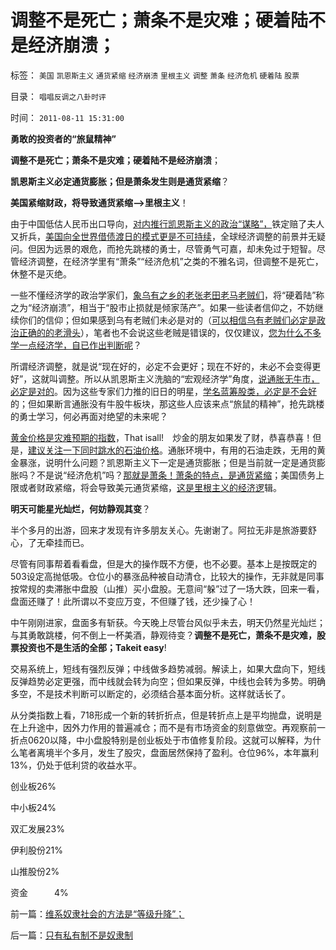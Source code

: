 # 调整不是死亡；萧条不是灾难；硬着陆不是经济崩溃；

标签： `美国` `凯恩斯主义` `通货紧缩` `经济崩溃` `里根主义` `调整` `萧条` `经济危机` `硬着陆` `股票` 

目录： `唱唱反调之八卦时评`

时间： `2011-08-11 15:31:00`

**勇敢的投资者的“旅鼠精神”**

**调整不是死亡；萧条不是灾难；硬着陆不是经济崩溃**；

**凯恩斯主义必定通货膨胀；但是萧条发生则是通货紧缩**？

**美国紧缩财政，将导致通货紧缩——>里根主义**！

由于中国低估人民币出口导向，[对内推行凯恩斯主义的政治“谋略”，](../../../2009/9/20/埋葬凯恩斯主义专题文章集.md)铁定赔了夫人又折兵，[美国向全世界借债渡日的模式更是不可持续](../../../2011/1/20/富美国买生活品，穷中国买奢侈品.md)，全球经济调整的前景并无疑问。但因为远景的艰危，而抢先跳楼的勇士，尽管勇气可嘉，却未免过于短智。尽管经济调整，在经济学里有“萧条”“经济危机”之类的不雅名词，但调整不是死亡，休整不是灭绝。

一些不懂经济学的政治学家们，[象乌有之乡的老张老田老马老贼们](http://darthvad.blog.sohu.com/132102538.html)，将“硬着陆”称之为“经济崩溃”，相当于“股市止损就是倾家荡产”。如果一些读者信仰之，不妨继续你们的信仰；但如果感到乌有老贼们未必是对的（[可以相信乌有老贼们必定是政治正确的的老滑头](../../../2011/2/17/传统等级社会知识分子劣根性.md)），笔者也不会说这些老贼是错误的，仅仅建议，[您为什么不多学一点经济学，自已作出判断呢](../../../2011/6/30/学点经济学不能帮你发大财.md)？

所谓经济调整，就是说“现在好的，必定不会更好；现在不好的，未必不会变得更好”，这就叫调整。所以从凯恩斯主义洗脑的“宏观经济学”角度，[说通胀无牛市，必定是对的](../../../2010/11/12/凭什么说“通胀无牛市”？.md)。因为这些专家们力推的旧日的明星，[学名蓝筹股类，必定是不会好](../../../2009/12/3/经济危机蓝筹没有走强的机会.md)的；但如果断言通胀没有牛股牛板块，那这些人应该来点“旅鼠的精神”，抢先跳楼的勇士学习，何必再面对绝望的未来呢？

[黄金价格是灾难预期的指数](../../../2011/4/21/外汇管制中的人民币黄金价格.md)，That isall!　炒金的朋友如果发了财，恭喜恭喜！但是，[建议关注一下同时跳水的石油价格](../../../2008/6/20/放松垄断放松价格管制最终是利好.md)。通胀环境中，有用的石油走跌，无用的黄金暴涨，说明什么问题？凯恩斯主义下一定是通货膨胀；但是当前就一定是通货膨胀吗？不是说“经济危机”吗？[那就是萧条！萧条的特点，是通货紧缩](../../../2011/5/1/生产力不是财富，产能过剩是巨大浪费.md)；美国债务上限或者财政紧缩，将会导致美元通货紧缩，[这是里根主义的经济逻](../../../2011/5/6/里根的保守主义和格兰特总统.md)辑。

**明天可能星光灿烂，何妨静观其变**？

半个多月的出游，回来才发现有许多朋友关心。先谢谢了。阿拉无非是旅游要舒心，了无牵挂而已。

尽管有同事帮着看看盘，但是大的操作既不方便，也不必要。基本上是按既定的503设定高抛低吸。仓位小的暴涨品种被自动清仓，比较大的操作，无非就是同事按常规的卖滞胀中盘股（山推）买小盘股。无意间“躲”过了一场大跌，回来一看，盘面还赚了！此所谓以不变应万变，不但赚了钱，还少操了心！

中午刚刚进家，盘面多有斩获。今天晚上尽管台风似乎未去，明天仍然星光灿烂；与其勇敢跳楼，何不倒上一杯美酒，静观待变？**调整不是死亡，萧条不是灾难，股票投资也不是生活的全部；Takeit easy**!

交易系统上，短线有强烈反弹；中线做多趋势减弱。解读上，如果大盘向下，短线反弹趋势必定更强，而中线就会转为向空；但如果反弹，中线也会转为多势。明确多空，不是技术判断可以断定的，必须结合基本面分析。这样就话长了。

从分类指数上看，718形成一个新的转折折点，但是转折点上是平均抛盘，说明是在上升途中，因外力作用的普遍减仓；而不是有市场资金的刻意做空。再观察前一折点0620以降，中小盘股特别是创业板处于市值修复阶段。这就可以解释，为什么笔者离境半个多月，发生了股灾，盘面居然保持了盈利。仓位96%，本年赢利13%，仍处于低利贷的收益水平。

创业板26%

中小板24%

双汇发展23%

伊利股份21%

山推股份2%

资金　　　4%



前一篇：[维系奴隶社会的方法是“等级升降”；](../../../2011/7/25/维系奴隶社会的方法是“等级升降”；.md)

后一篇：[只有私有制不是奴隶制](../../../2011/8/11/只有私有制不是奴隶制.md)